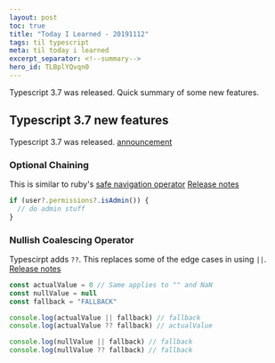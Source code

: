 ```yaml
--- 
layout: post 
toc: true 
title: "Today I Learned - 20191112"
tags: til typescript 
meta: til today i learned
excerpt_separator: <!--summary-->
hero_id: TLBplYQvqn0
---
```


Typescript 3.7 was released. Quick summary of some new features. 
<!--summary-->

## Typescript 3.7 new features

Typescript 3.7 was released. [announcement](https://devblogs.microsoft.com/typescript/announcing-typescript-3-7/)


### Optional Chaining 

This is similar to ruby's [safe navigation operator](https://ruby-doc.org/core-2.6/doc/syntax/calling_methods_rdoc.html#label-Safe+navigation+operator)
[Release notes](http://www.typescriptlang.org/docs/handbook/release-notes/typescript-3-7.html#optional-chaining)

```javascript 
if (user?.permissions?.isAdmin()) {
  // do admin stuff 
}
```

### Nullish Coalescing Operator


Typescirpt adds `??`. This replaces some of the edge cases in using `||`. [Release notes](http://www.typescriptlang.org/docs/handbook/release-notes/typescript-3-7.html#nullish-coalescing_)

```javascript
const actualValue = 0 // Same applies to "" and NaN
const nullValue = null
const fallback = "FALLBACK"

console.log(actualValue || fallback) // fallback
console.log(actualValue ?? fallback) // actualValue

console.log(nullValue || fallback) // fallback
console.log(nullValue ?? fallback) // fallback
```



